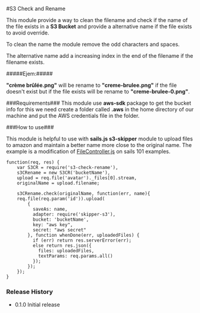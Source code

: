 #S3 Check and Rename

This module provide a way to clean the filename and check if the name of the file exists in a **S3 Bucket** and provide a alternative name if the file exists to avoid override.

To clean the name the module remove the odd characters and spaces.

The alternative name add a increasing index in the end of the filename if the filename exists.

#####Ejem:#####

**"crème brûlée.png"** will be rename to **"creme-brulee.png"** if the file doesn't exist but if the file exists will be rename to **"creme-brulee-0.png"**.

###Requirements###
This module use **aws-sdk** package to get the bucket info for this we need create a folder called **.aws** in the home directory of our machine and put the AWS credentials file in the folder.

###How to use###

This module is helpful to use with **sails.js s3-skipper** module to upload files to amazon and maintain a better name more close to the original name.
The example is a modification of [FileController.js](https://github.com/sails101/file-uploads/blob/master/api/controllers/FileController.js) on sails 101 examples.


```
function(req, res) {
	var S3CR = require('s3-check-rename'),
	s3CRename = new S3CR('bucketName'),
	upload = req.file('avatar')._files[0].stream,
	originalName = upload.filename;
	
	s3CRename.check(originalName, function(err, name){
	req.file(req.param('id')).upload(
        {
          saveAs: name,
          adapter: require('skipper-s3'),
          bucket: 'bucketName',
          key: "aws key",
          secret: "aws secret"
        }, function whenDone(err, uploadedFiles) {
          if (err) return res.serverError(err);
          else return res.json({
            files: uploadedFiles,
            textParams: req.params.all()
          });
        });
	});
}
```

### Release History

* 0.1.0 Initial release